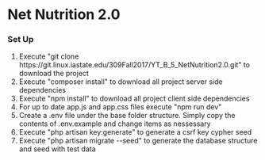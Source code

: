 <h1>Net Nutrition 2.0</h1>

<h3>Set Up</h3>
<ol>
  <li>
  Execute "git clone https://git.linux.iastate.edu/309Fall2017/YT_B_5_NetNutrition2.0.git" to download the project
  </li>
  <li>
  Execute "composer install" to download all project server side dependencies
  </li>
  <li>
  Execute "npm install" to download all project client side dependencies
  </li>
  <li>
  For up to date app.js and app.css files execute "npm run dev"
  </li>
  <li>
  Create a .env file under the base folder structure. Simply copy the contents of .env.example and change items as nessessary
  </li>
  <li>
  Execute "php artisan key:generate" to generate a csrf key cypher seed
  </li>
  <li>
  Execute "php artisan migrate --seed" to generate the database structure and seed with test data
  </li>